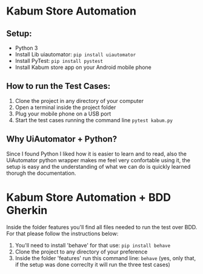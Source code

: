 # Kabum Store Automation

## Setup:
* Python 3
* Install Lib uiautomator: ```pip install uiautomator```
* Install PyTest: ```pip install pystest```
* Install Kabum store app on your Android mobile phone

## How to run the Test Cases:
1. Clone the project in any directory of your computer
2. Open a terminal inside the project folder
3. Plug your mobile phone on a USB port
4. Start the test cases running the command line ```pytest kabum.py```

## Why UiAutomator + Python?
Since I found Python I liked how it is easier to learn and to read, also the UiAutomator python wrapper makes me feel very confortable using it, the setup is easy and the understanding of what we can do is quickly learned thorugh the documentation.

# Kabum Store Automation + BDD Gherkin

Inside the folder features you'll find all files needed to run the test over BDD. For that please follow the instructions below:

1. You'll need to install 'behave' for that use: ```pip install behave```
2. Clone the project to any directory of your preference
3. Inside the folder 'features' run this command line: ```behave``` (yes, only that, if the setup was done correclty it will run the three test cases)
